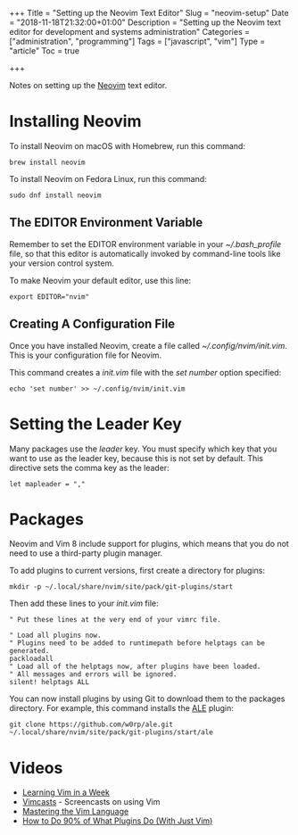 +++
Title = "Setting up the Neovim Text Editor"
Slug = "neovim-setup"
Date = "2018-11-18T21:32:00+01:00"
Description = "Setting up the Neovim text editor for development and systems administration"
Categories = ["administration", "programming"]
Tags = ["javascript", "vim"]
Type = "article"
Toc = true

+++

Notes on setting up the [Neovim](https://neovim.io) text editor.

<!--more-->

# Installing Neovim

To install Neovim on macOS with Homebrew, run this command:

    brew install neovim

To install Neovim on Fedora Linux, run this command:

    sudo dnf install neovim

## The EDITOR Environment Variable

Remember to set the EDITOR environment
variable in your _~/.bash_profile_ file, so that this editor is
automatically invoked by command-line tools like your version control
system.

To make Neovim your default editor, use this line:

    export EDITOR="nvim"

## Creating A Configuration File

Once you have installed Neovim, create a file called _~/.config/nvim/init.vim_. This is your configuration file for Neovim.

This command creates a _init.vim_ file with the _set number_ option specified:

    echo 'set number' >> ~/.config/nvim/init.vim

# Setting the Leader Key

Many packages use the _leader_ key. You must specify which key that you want to use as the leader key, because this is not set by default. This directive sets the comma key as the leader:

```vim
let mapleader = ","
```

# Packages

Neovim and Vim 8 include support for plugins, which means that you do not need to use a third-party plugin manager.

To add plugins to current versions, first create a directory for plugins:

    mkdir -p ~/.local/share/nvim/site/pack/git-plugins/start

Then add these lines to your _init.vim_ file:

```vim
" Put these lines at the very end of your vimrc file.

" Load all plugins now.
" Plugins need to be added to runtimepath before helptags can be generated.
packloadall
" Load all of the helptags now, after plugins have been loaded.
" All messages and errors will be ignored.
silent! helptags ALL
```

You can now install plugins by using Git to download them to the packages directory. For example, this command installs the [ALE](https://github.com/w0rp/ale) plugin:

    git clone https://github.com/w0rp/ale.git ~/.local/share/nvim/site/pack/git-plugins/start/ale

# Videos

- [Learning Vim in a Week](https://www.youtube.com/watch?v=_NUO4JEtkDw)
- [Vimcasts](http://vimcasts.org/) - Screencasts on using Vim
- [Mastering the Vim Language](https://www.youtube.com/watch?v=wlR5gYd6um0)
- [How to Do 90% of What Plugins Do (With Just Vim)](https://www.youtube.com/watch?v=XA2WjJbmmoM)
